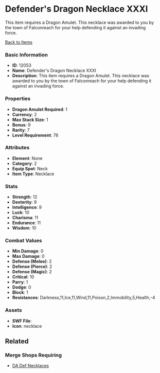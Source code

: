 # Defender's Dragon Necklace XXXI

This item requires a Dragon Amulet. This necklace was awarded to you by the town of Falconreach for your help defending it against an invading force. 

[Back to Items](../items.md)

### Basic Information

- **ID**: 12053
- **Name**: Defender&#039;s Dragon Necklace XXXI
- **Description**: This item requires a Dragon Amulet. This necklace was awarded to you by the town of Falconreach for your help defending it against an invading force. 

### Properties

- **Dragon Amulet Required**: 1
- **Currency**: 2
- **Max Stack Size**: 1
- **Bonus**: 9
- **Rarity**: 7
- **Level Requirement**: 76

### Attributes

- **Element**: None
- **Category**: 2
- **Equip Spot**: Neck
- **Item Type**: Necklace

### Stats

- **Strength**: 12
- **Dexterity**: 9
- **Intelligence**: 9
- **Luck**: 10
- **Charisma**: 11
- **Endurance**: 11
- **Wisdom**: 10

### Combat Values

- **Min Damage**: 0
- **Max Damage**: 0
- **Defense (Melee)**: 2
- **Defense (Pierce)**: 2
- **Defense (Magic)**: 2
- **Critical**: 10
- **Parry**: 1
- **Dodge**: 0
- **Block**: 1
- **Resistances**: Darkness,11,Ice,11,Wind,11,Poison,2,Immobility,5,Health,-4

### Assets

- **SWF File**: 
- **Icon**: necklace

## Related

### Merge Shops Requiring

- [DA Def Necklaces](../merge-shops/383-da-def-necklaces.md)

